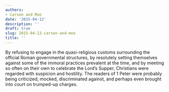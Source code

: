 ```yaml
---
authors:
- Carson and Moo
date: '2015-04-12'
description: ''
draft: true
slug: 2015-04-12-carson-and-moo
title: ''
---
```

By refusing to engage in the quasi-religious customs surrounding the official Roman governmental structures, by resolutely setting themselves against some of the immoral practices prevalent at the time, and by meeting so often on their own to celebrate the Lord’s Supper, Christians were regarded with suspicion and hostility. The readers of 1 Peter were probably being criticized, mocked, discriminated against, and perhaps even brought into court on trumped-up charges.



